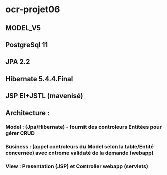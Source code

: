# ocr-projet06
##  MODEL_V5
##
## PostgreSql 11
## JPA 2.2
## Hibernate 5.4.4.Final
## JSP EI+JSTL (mavenisé)
##
## Architecture :  
### Model :  (Jpa/Hibernate) - fournit des controleurs Entitées pour gérer CRUD
### Business : (appel controleurs du Model selon la table/Entité concernée) avec cntrome validaté de la demande (webapp)
### View  : Presentation (JSP) et Controller webapp (servlets)


 




